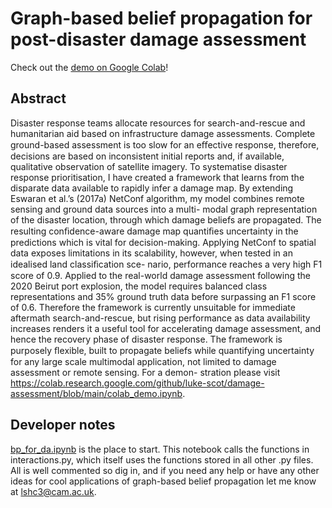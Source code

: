 # Graph-based belief propagation for post-disaster damage assessment

Check out the [demo on Google Colab](https://colab.research.google.com/github/luke-scot/damage-assessment/blob/main/colab_demo.ipynb)! 

## Abstract

Disaster response teams allocate resources for search-and-rescue and humanitarian aid
based on infrastructure damage assessments. Complete ground-based assessment is too
slow for an eﬀective response, therefore, decisions are based on inconsistent initial reports and,
if available, qualitative observation of satellite imagery. To systematise disaster
response prioritisation, I have created a framework that learns from the disparate data
available to rapidly infer a damage map. By extending Eswaran et al.’s (2017a) NetConf
algorithm, my model combines remote sensing and ground data sources into a multi-
modal graph representation of the disaster location, through which damage beliefs are
propagated. The resulting conﬁdence-aware damage map quantiﬁes uncertainty in the
predictions which is vital for decision-making. Applying NetConf to spatial data exposes
limitations in its scalability, however, when tested in an idealised land classiﬁcation sce-
nario, performance reaches a very high F1 score of 0.9. Applied to the real-world damage
assessment following the 2020 Beirut port explosion, the model requires balanced class 
representations and 35% ground truth data before surpassing an F1 score of 0.6. Therefore the
framework is currently unsuitable for immediate aftermath search-and-rescue, but rising
performance as data availability increases renders it a useful tool for accelerating damage
assessment, and hence the recovery phase of disaster response. The framework is purposely
ﬂexible, built to propagate beliefs while quantifying uncertainty for any large scale
multimodal application, not limited to damage assessment or remote sensing. For a demon-
stration please visit https://colab.research.google.com/github/luke-scot/damage-assessment/blob/main/colab_demo.ipynb.

## Developer notes
[bp_for_da.ipynb](https://github.com/luke-scot/damage-assessment/blob/main/bp_for_da.ipynb) is the place to start. This notebook calls the functions in interactions.py, which itself uses the functions stored in all other .py files. All is well commented so dig in, and if you need any help or have any other ideas for cool applications of graph-based belief propagation let me know at [lshc3@cam.ac.uk](https://ai4er-cdt.esc.cam.ac.uk/).
